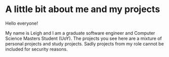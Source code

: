 # A little bit about me and my projects

Hello everyone! 

My name is Leigh and I am a graduate software engineer and Computer Science Masters Student (UoY). The projects you see here are a mixture of personal projects and study projects. Sadly projects from my role cannot be included for security reasons.
